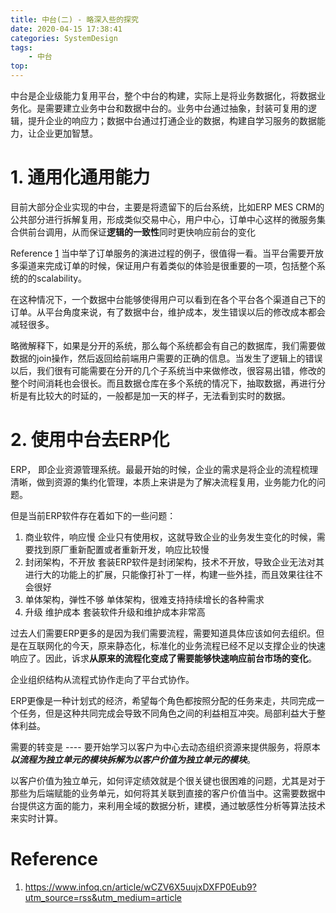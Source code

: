 ```yaml
---
title: 中台(二) - 略深入些的探究
date: 2020-04-15 17:38:41
categories: SystemDesign
tags:
    - 中台
top:
---
```

中台是企业级能力复用平台，整个中台的构建，实际上是将业务数据化，将数据业务化。是需要建立业务中台和数据中台的。业务中台通过抽象，封装可复用的逻辑，提升企业的响应力；数据中台通过打通企业的数据，构建自学习服务的数据能力，让企业更加智慧。

# 1. 通用化通用能力

目前大部分企业实现的中台，主要是将遗留下的后台系统，比如ERP MES CRM的公共部分进行拆解复用，形成类似交易中心，用户中心，订单中心这样的微服务集合供前台调用，从而保证**逻辑的一致性**同时更快响应前台的变化

Reference [1](https://www.infoq.cn/article/wCZV6X5uujxDXFP0Eub9?utm_source=rss&utm_medium=article) 当中举了订单服务的演进过程的例子，很值得一看。当平台需要开放多渠道来完成订单的时候，保证用户有着类似的体验是很重要的一项，包括整个系统的的scalability。

在这种情况下，一个数据中台能够使得用户可以看到在各个平台各个渠道自己下的订单。从平台角度来说，有了数据中台，维护成本，发生错误以后的修改成本都会减轻很多。

略微解释下，如果是分开的系统，那么每个系统都会有自己的数据库，我们需要做数据的join操作，然后返回给前端用户需要的正确的信息。当发生了逻辑上的错误以后，我们很有可能需要在分开的几个子系统当中来做修改，很容易出错，修改的整个时间消耗也会很长。而且数据仓库在多个系统的情况下，抽取数据，再进行分析是有比较大的时延的，一般都是加一天的样子，无法看到实时的数据。


# 2. 使用中台去ERP化
ERP， 即企业资源管理系统。最最开始的时候，企业的需求是将企业的流程梳理清晰，做到资源的集约化管理，本质上来讲是为了解决流程复用，业务能力化的问题。

但是当前ERP软件存在着如下的一些问题：

1. 商业软件，响应慢
企业只有使用权，这就导致企业的业务发生变化的时候，需要找到原厂重新配置或者重新开发，响应比较慢
2. 封闭架构，不开放
套装ERP软件是封闭架构，技术不开放，导致企业无法对其进行大的功能上的扩展，只能像打补丁一样，构建一些外挂，而且效果往往不会很好
3. 单体架构，弹性不够
单体架构，很难支持持续增长的各种需求
4. 升级 维护成本
套装软件升级和维护成本非常高

过去人们需要ERP更多的是因为我们需要流程，需要知道具体应该如何去组织。但是在互联网化的今天，原来静态化，标准化的业务流程已经不足以支撑企业的快速响应了。因此，诉求**从原来的流程化变成了需要能够快速响应前台市场的变化**。

企业组织结构从流程式协作走向了平台式协作。

ERP更像是一种计划式的经济，希望每个角色都按照分配的任务来走，共同完成一个任务，但是这种共同完成会导致不同角色之间的利益相互冲突。局部利益大于整体利益。


需要的转变是 ---- 要开始学习以客户为中心去动态组织资源来提供服务，将原本***以流程为独立单元的模块拆解为以客户价值为独立单元的模块***。

以客户价值为独立单元，如何评定绩效就是个很关键也很困难的问题，尤其是对于那些为后端赋能的业务单元，如何将其关联到直接的客户价值当中。这需要数据中台提供这方面的能力，来利用全域的数据分析，建模，通过敏感性分析等算法技术来实时计算。

# Reference 
1. https://www.infoq.cn/article/wCZV6X5uujxDXFP0Eub9?utm_source=rss&utm_medium=article